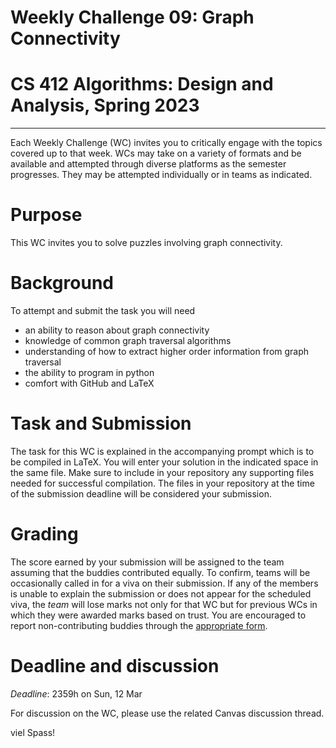 # Weekly Challenge 09: Graph Connectivity
# CS 412 Algorithms: Design and Analysis, Spring 2023
***

Each Weekly Challenge (WC) invites you to critically engage with the topics covered up to that week. WCs may take on a variety of formats and be available and attempted through diverse platforms as the semester progresses. They may be attempted individually or in teams as indicated.

# Purpose

This WC invites you to solve puzzles involving graph connectivity.

# Background

To attempt and submit the task you will need
- an ability to reason about graph connectivity
- knowledge of common graph traversal algorithms
- understanding of how to extract higher order information from graph traversal
- the ability to program in python
- comfort with GitHub and LaTeX

# Task and Submission

The task for this WC is explained in the accompanying prompt which is to be compiled in LaTeX. You will enter your solution in the indicated space in the same file. Make sure to include in your repository any supporting files needed for successful compilation. The files in your repository at the time of the submission deadline will be considered your submission.

# Grading

The score earned by your submission will be assigned to the team assuming that the buddies contributed equally. To confirm, teams will be occasionally called in for a viva on their submission. If any of the members is unable to explain the submission or does not appear for the scheduled viva, the _team_ will lose marks not only for that WC but for previous WCs in which they were awarded marks based on trust. You are encouraged to report non-contributing buddies through the [appropriate form](https://hulms.instructure.com/courses/2616/quizzes/7187).

# Deadline and discussion

_Deadline_: 2359h on Sun, 12 Mar

For discussion on the WC, please use the related Canvas discussion thread.

viel Spass!
